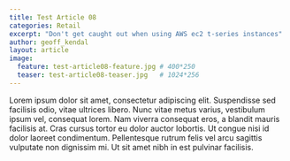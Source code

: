 ```yaml
---
title: Test Article 08
categories: Retail
excerpt: "Don't get caught out when using AWS ec2 t-series instances"
author: geoff_kendal
layout: article
image: 
  feature: test-article08-feature.jpg # 400*250
  teaser: test-article08-teaser.jpg   # 1024*256
---
```


Lorem ipsum dolor sit amet, consectetur adipiscing elit. Suspendisse sed facilisis odio, vitae ultrices libero. Nunc vitae metus varius, vestibulum ipsum vel, consequat lorem. Nam viverra consequat eros, a blandit mauris facilisis at. Cras cursus tortor eu dolor auctor lobortis. Ut congue nisi id dolor laoreet condimentum. Pellentesque rutrum felis vel arcu sagittis vulputate non dignissim mi. Ut sit amet nibh in est pulvinar facilisis.

